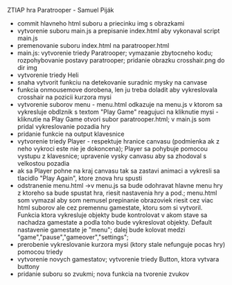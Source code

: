 ZTIAP hra Paratrooper - Samuel Piják

- commit hlavneho html suboru a priecinku img s obrazkami
- vytvorenie suboru main.js a prepisanie index.html aby vykonaval script main.js
- premenovanie suboru index.html na paratrooper.html
- main.js: vytvorenie triedy Paratrooper; vymazanie zbytocneho kodu; rozpohybovanie postavy paratrooper; pridanie obrazku crosshair.png do dir img
- vytvorenie triedy Heli
- snaha vytvorit funkciu na detekovanie suradnic mysky na canvase
- funkcia onmousemove dorobena, len ju treba doladit aby vykreslovala crosshair na pozicii kurzora mysi
- vytvorenie suborov menu - menu.html odkazuje na menu.js v ktorom sa vykresluje obdlznik s textom "Play Game" reagujuci na kliknutie mysi - kliknutie na Play Game otvori subor paratrooper.html; v main.js som pridal vykreslovanie pozadia hry
- pridanie funkcie na output klavesnice
- vytvorenie triedy Player - respektuje hranice canvasu (podmienka ak z neho vykroci este nie je dokoncena); Player sa pohybuje pomocou vystupu z klavesnice; upravenie vysky canvasu aby sa zhodoval s velkostou pozadia
- ak sa Player pohne na kraj canvasu tak sa zastavi animaci a vykresli sa tlacidlo "Play Again", ktore znova hru spusti
- odstranenie menu.html ->v menu.js sa bude odohravat hlavne menu hry z ktoreho sa bude spustat hra, riesit nastavenia hry a pod.; menu.html som vymazal aby som nemusel prepinanie obrazoviek riesit cez viac html suborov ale cez premennu gamestate, ktoru som si vytvoril. Funkcia ktora vykresluje objekty bude kontrolovat v akom stave sa nachadza gamestate a podla toho bude vykreslovat objekty. Default nastavenie gamestate je "menu"; dalej bude kolovat medzi "game","pause","gameover","settings";
- prerobenie vykreslovanie kurzora mysi (ktory stale nefunguje pocas hry) pomocou triedy
- vytvorenie novych gamestatov; vytvorenie triedy Button, ktora vytvara buttony
- pridanie suboru so zvukmi; nova funkcia na tvorenie zvukov
